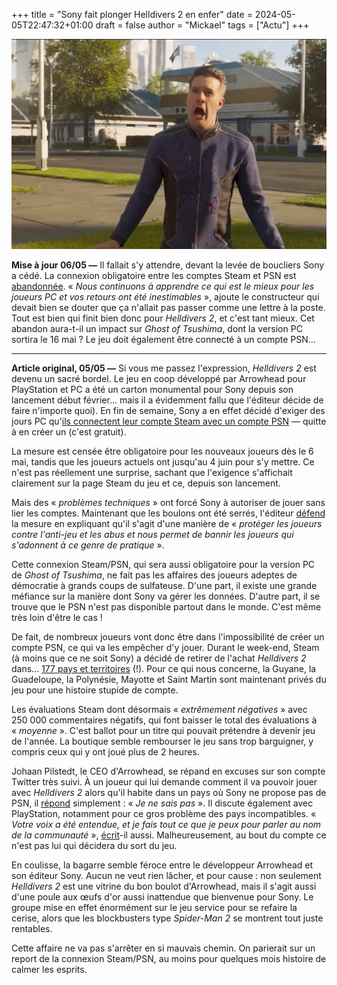 +++
title = "Sony fait plonger Helldivers 2 en enfer"
date = 2024-05-05T22:47:32+01:00
draft = false
author = "Mickael"
tags = ["Actu"]
+++

![Helldivers 2](Helldivers2.jpg "") 

**Mise à jour 06/05 —** Il fallait s'y attendre, devant la levée de boucliers Sony a cédé. La connexion obligatoire entre les comptes Steam et PSN est [abandonnée](https://twitter.com/PlayStation/status/1787331667616829929). « *Nous continuons à apprendre ce qui est le mieux pour les joueurs PC et vos retours ont été inestimables* », ajoute le constructeur qui devait bien se douter que ça n'allait pas passer comme une lettre à la poste. Tout est bien qui finit bien donc pour *Helldivers 2*, et c'est tant mieux. Cet abandon aura-t-il un impact sur *Ghost of Tsushima*, dont la version PC sortira le 16 mai ? Le jeu doit également être connecté à un compte PSN…

___

**Article original, 05/05 —** Si vous me passez l'expression, *Helldivers 2* est devenu un sacré bordel. Le jeu en coop développé par Arrowhead pour PlayStation et PC a été un carton monumental pour Sony depuis son lancement début février… mais il a évidemment fallu que l'éditeur décide de faire n'importe quoi). En fin de semaine, Sony a en effet décidé d'exiger des jours PC qu'[ils connectent leur compte Steam avec un compte PSN](https://nostick.fr/articles/2024/mai/0405-résumé-de-la-semaine/#menaces-sur-la-démocratie) — quitte à en créer un (c'est gratuit).

La mesure est censée être obligatoire pour les nouveaux joueurs dès le 6 mai, tandis que les joueurs actuels ont jusqu'au 4 juin pour s'y mettre. Ce n'est pas réellement une surprise, sachant que l'exigence s'affichait clairement sur la page Steam du jeu et ce, depuis son lancement.

Mais des « *problèmes techniques* » ont forcé Sony à autoriser de jouer sans lier les comptes. Maintenant que les boulons ont été serrés, l'éditeur [défend](https://store.steampowered.com/news/app/553850?emclan=103582791473678397&emgid=4196868529806518741) la mesure en expliquant qu'il s'agit d'une manière de « *protéger les joueurs contre l'anti-jeu et les abus et nous permet de bannir les joueurs qui s'adonnent à ce genre de pratique* ».

Cette connexion Steam/PSN, qui sera aussi obligatoire pour la version PC de *Ghost of Tsushima*, ne fait pas les affaires des joueurs adeptes de démocratie à grands coups de sulfateuse. D'une part, il existe une grande méfiance sur la manière dont Sony va gérer les données. D'autre part, il se trouve que le PSN n'est pas disponible partout dans le monde. C'est même très loin d'être le cas !

De fait, de nombreux joueurs vont donc être dans l'impossibilité de créer un compte PSN, ce qui va les empêcher d'y jouer. Durant le week-end, Steam (à moins que ce ne soit Sony) a décidé de retirer de l'achat *Helldivers 2* dans… [177 pays et territoires](https://twitter.com/SteamDB/status/1787016207364657340) (!). Pour ce qui nous concerne, la Guyane, la Guadeloupe, la Polynésie, Mayotte et Saint Martin sont maintenant privés du jeu pour une histoire stupide de compte. 

Les évaluations Steam dont désormais « *extrêmement négatives* » avec 250 000 commentaires négatifs, qui font baisser le total des évaluations à « *moyenne* ». C'est ballot pour un titre qui pouvait prétendre à devenir jeu de l'année. La boutique semble rembourser le jeu sans trop barguigner, y compris ceux qui y ont joué plus de 2 heures.

Johaan Pilstedt, le CEO d'Arrowhead, se répand en excuses sur son compte Twitter très suivi. À un joueur qui lui demande comment il va pouvoir jouer avec *Helldivers 2* alors qu'il habite dans un pays où Sony ne propose pas de PSN, il [répond](https://twitter.com/weej_04/status/1787043594827964791) simplement : « *Je ne sais pas* ». Il discute également avec PlayStation, notamment pour ce gros problème des pays incompatibles. « *Votre voix a été entendue, et je fais tout ce que je peux pour parler au nom de la communauté* », [écrit](https://twitter.com/Pilestedt/status/1787073896560165299)-il aussi. Malheureusement, au bout du compte ce n'est pas lui qui décidera du sort du jeu.

En coulisse, la bagarre semble féroce entre le développeur Arrowhead et son éditeur Sony. Aucun ne veut rien lâcher, et pour cause : non seulement *Helldivers 2* est une vitrine du bon boulot d'Arrowhead, mais il s'agit aussi d'une poule aux œufs d'or aussi inattendue que bienvenue pour Sony. Le groupe mise en effet énormément sur le jeu service pour se refaire la cerise, alors que les blockbusters type *Spider-Man 2* se montrent tout juste rentables.

Cette affaire ne va pas s'arrêter en si mauvais chemin. On parierait sur un report de la connexion Steam/PSN, au moins pour quelques mois histoire de calmer les esprits.